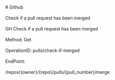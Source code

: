 <br>#     Github</br>
<br>Check if a pull request has been merged</br>
<br>GH Check if a pull request has been merged</br>
<br>Method: Get</br>
<br>OperationID: pulls/check-if-merged</br>
<br>EndPoint:</br>
<br>/repos/{owner}/{repo}/pulls/{pull_number}/merge</br>
